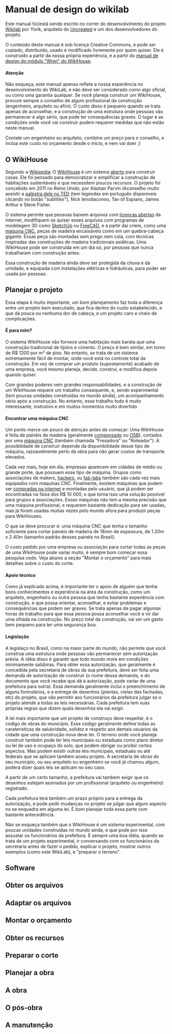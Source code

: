 # Manual de design do wikilab

Este manual foi/está sendo escrito no correr do desenvolvimento do projeto [Wikilab](https://github.com/uncreatednet/wikilab-ufabc) por Yorik, arquiteto do [Uncreated](http://www.uncreated.net) e um dos desenvolvedores do projeto.

O conteúdo deste manual é sob licença Creative Commons, e pode ser copiado, distribuído, usado e modificado livremente por quem quiser. Ele é construído a partir da nossa própria experiência, e a partir do [manual de design do módulo "Wren" do WikiHouse](https://github.com/wikihouseproject/Wren/wiki/Wren-Technical-Design-Guide).

#### Atenção

Não esqueça, este manual apenas reflete a nossa experiência no desenvolvimento do WikiLab, e não deve ser considerado como algo oficial, ou como uma garantia qualquer. Se você planeja construir um WikiHouse, procure sempre o conselho de algum profissional da construção (engenheiro, arquiteto ou afim). O custo disso é pequeno quando se trata apenas de aconselhar, e a construção de uma estrutura onde pessoas vão permanecer é algo sério, que pode ter consequências graves. O lugar e as condições onde você vai construir podem requerer medidas que não estão neste manual. 

Contate um engenheiro ou arquiteto, combine um preço para o conselho, e inclua este custo no orçamento desde o início, e nem vai doer ;)

## O WikiHouse

Segundo a [Wikipedia](https://en.wikipedia.org/wiki/WikiHouse): O [WikiHouse](http://www.wikihouse.cc) é um sistema [aberto](https://pt.wikipedia.org/wiki/Hardware_livre) para construir casas. Ele foi pensado para democratizar e simplificar a construção de habitações sustentáveis e que necessitem poucos recursos. O projeto foi concebido em 2011 no Reino Unido, por Alastair Parvin (Aconselho muito assistir a [palestra dele no TED](w.ted.com/talks/alastair_parvin_architecture_for_the_people_by_the_people) (tem legendas em português disponíveis clicando no botão "subtitles"), Nick Ierodiaconou, Tav of Espians, James Arthur e Steve Fisher.

O sistema permite que pessoas baixem arquivos com [licenças abertas](https://pt.wikipedia.org/wiki/Creative_Commons) da internet, modifiquem se quiser esses arquivos com programas de modelagem 3D como [SketchUp](http://www.sketchup.com) ou [FreeCAD](http://www.freecadweb.org), e a partir daí criem, como uma [máquina CNC](https://pt.wikipedia.org/wiki/Comando_num%C3%A9rico_computadorizado), peças de madeira encaixáveis como em um quebra-cabeça gigante. Essas peça são montadas sem prego nem cola, com técnicas inspiradas das construções de madeira tradicionais asiáticas. Uma WikiHouse pode ser construída em um dia só, por pessoas que nunca trabalharam com construção antes.

Essa construção de madeira ainda deve ser protegida da chuva e da umidade, e equipada com instalações elétricas e hidráulicas, para poder ser usada por pessoas.

## Planejar o projeto

Essa etapa é muito importante, um bom planejamento faz toda a diferença entre um projeto bem executado, que fica dentro do custo estabelecido, e que dá pouca ou nenhuma dor de cabeça, e um projeto caro e cheio de complicações. 

#### É para mim?

O sistema WikiHouse não fornece uma habitação mais barata que uma construção tradicional de tijolos e cimento. O preço é bem similar, em torno de R$ 1200 por m² de piso. No entanto, se trata de um sistema extremamente fácil de montar, onde você está no controle total da construção. Em vez de comprar um produto (supostamente) acabado de uma empresa, você mesmo planeja, decide, construí, e modifica depois quando quiser.

Com grandes poderes vem grandes responsabilidades, e a construção de um WikiHouse requere um trabalho consequente, e, sendo experimental (tem poucas unidades construídas no mundo ainda), um acompanhamento sério após a construção. No entanto, esse trabalho todo é muito interessante, instrutivo e em muitos momentos muito divertido.

#### Encontrar uma máquina CNC

Um ponto merce um pouco de atenção antes de começar: Uma WikiHouse é feita de painéis de madeira (geralmente [compensado](https://pt.wikipedia.org/wiki/Madeira_compensada) ou [OSB](https://pt.wikipedia.org/wiki/Oriented_Strand_Board)), cortados por uma [máquina CNC](https://pt.wikipedia.org/wiki/Comando_num%C3%A9rico_computadorizado) (também chamada "Fresadora" ou "Roteador"). A possibilidade de construir depende da disponibilidade desse tipo de máquina, razoavelmente perto da obra para não gerar custos de transporte elevados.

Cada vez mais, hoje em dia, empresas aparecem em cidades de médio ou grande porte, que possuem esse tipo de máquina. Grupos como associações de makers, [hackers](https://pt.wikipedia.org/wiki/Hackerspace), ou [fab-labs](https://pt.wikipedia.org/wiki/Fab_lab) também são cada vez mais equipados com máquinas CNC. Finalmente, existem máquinas que podem ser [compradas na internet](https://www.buildyourcnc.com/blackFoot48v40.aspx) e montadas pelo usuário, que já podem ser encontradas na faixa dos R$ 10 000, o que torna isso uma solução possível para grupos e associações. Essas máquinas não tem a mesma precisão que uma máquina profissional, e requerem bastante dedicação para ser usadas, mas já foram usadas muitas vezes pelo mundo afora para produzir peças para WikiHouses.

O que se deve procurar é: uma máquina CNC que tenha o tamanho suficiente para cortar painéis de madeira de 18mm de espessura, de 1.20m x 2.40m (tamanho padrão desses painéis no Brasil).

O custo pedido por uma empresa ou associação para cortar todas as peças de uma WikiHouse pode variar muito, é sempre bom começar essa pesquisa cedo. Veja abaixo a seção "Montar o orçamento" para mais detalhes sobre o custo do corte.

#### Apoio técnico

Como já explicado acima, é importante ter o apoio de alguém que tenha bons conhecimentos e experiência na área da construção, como um arquiteto, engenheiro ou outra pessoa que tenha bastante experiência com construção, e que possa orientar, aconselhar, e evitar problemas e consequências que podem ser graves. Se trata apenas de pagar algumas horas de trabalho para que essa pessoa possa aconselhar você e vir dar uma olhada na construção. No preço total da construção, vai ser um gasto bem pequeno para ter uma segurança boa.

#### Legislação

A legislaço no Brasil, como na maior parte do mundo, não permite que você construa uma estrutura onde pessoas vão permanecer sem autorização prévia. A idéia disso é garantir que todo mundo more em condições minimamente salúbiras. Para obter essa autorização, que geralmente é concedida pela secretaria de obras da sua prefeitura, deve ser feita uma demanda de autorização de construir (o nome dessa demanda, e do documento que você recebe que dá a autorização, pode variar de uma prefeitura para outra). Essa demanda geralmente incluí o preenchimento de alguns formulários, e a entrega de desenhos (plantas, vistas das fachadas, etc) do projeto, que vão permitir aos funcionários da prefeitura julgar se o projeto atende a todas as leis necessárias. Cada prefeitura tem suas próprias regras que dizem quais desenhos ela vai exigir.

A lei mais importante que um projeto de construço deve respeitar, é o código de obras do município. Esse código geralmente define todas as caraterísticas de salubridade, solidez e respeito aos demais usuários da cidade que uma construção nova deve ter. O terreno onde você planeja construir também pode ter leis municipais ou estaduais como plano diretor ou lei de uso e ocupaço do solo, que podem obrigar ou proibir certos aspectos. Mas podem existir outras leis municipais, estaduais ou até federais que se aplicam também aoseu projeto. A secretaria de obras do seu município, ou seu arquiteto ou engenheiro se você já chamou algum, poderá dizer quais leis se aplicam no seu caso. 

A partir de um certo tamanho, a prefeitura vai também exigir que os desenhos estejam assinados por um profissional (arquiteto ou engenheiro) registrado.

Cada prefeitura terá também um prazo próprio para a entrega da autorização, e pode pedir mudanças no projeto se julgar que algum aspecto no se enquadra em alguma lei. É bom planejar toda essa parte com bastante antecedência.

Não se esqueça também que o WikiHouse é um sistema experimental, com poucas unidades construídas no mundo ainda, e que pode por isso assustar os funcionários da prefeitura. É sempre uma boa idéia, quando se trata de um projeto experimental, ir conversando com os funcionários da secretaria antes de fazer o pedido, explicar o projeto, mostrar outros exemplos (como este WikiLab), e "preparar o terreno".

## Software

## Obter os arquivos

## Adaptar os arquivos

## Montar o orçamento

## Obter os recursos

## Preparar o corte

## Planejar a obra

## A obra

## O pós-obra

## A manutenção
